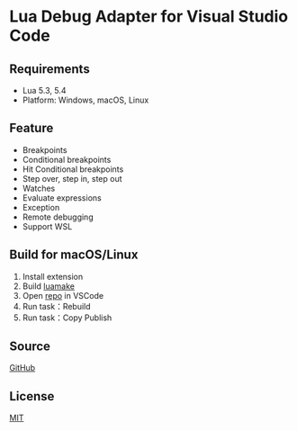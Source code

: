 Lua Debug Adapter for Visual Studio Code
=========================================

## Requirements

* Lua 5.3, 5.4
* Platform: Windows, macOS, Linux

## Feature

* Breakpoints
* Conditional breakpoints
* Hit Conditional breakpoints
* Step over, step in, step out
* Watches
* Evaluate expressions
* Exception
* Remote debugging
* Support WSL

## Build for macOS/Linux

1. Install extension
2. Build [luamake](https://github.com/actboy168/luamake)
3. Open [repo](https://github.com/actboy168/vscode-lua-debug) in VSCode
4. Run task：Rebuild
5. Run task：Copy Publish

## Source

[GitHub](https://github.com/actboy168/vscode-lua-debug)

## License

[MIT](https://raw.githubusercontent.com/actboy168/vscode-lua-debug/master/LICENSE)
